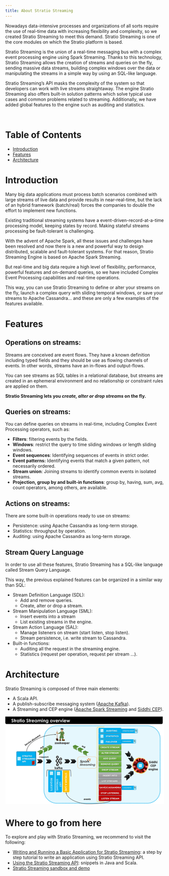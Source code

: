 ```yaml
---
title: About Stratio Streaming
---
```


Nowadays data-intensive processes and organizations of all sorts require the use of real-time data 
with increasing flexibility and complexity, so we created Stratio Streaming to meet this demand. 
Stratio Streaming is one of the core modules on which the Stratio platform is based.

Stratio Streaming is the union of a real-time messaging bus with a complex event processing engine 
using Spark Streaming. Thanks to this technology, Stratio Streaming allows the creation of streams 
and queries on the fly, sending massive data streams, building complex windows over the data or 
manipulating the streams in a simple way by using an SQL-like language.

Stratio Streaming’s API masks the complexity of the system so that developers can work with live 
streams straightaway. The engine Stratio Streaming also offers built-in solution patterns which 
solve typical use cases and common problems related to streaming. Additionally, we have added global 
features to the engine such as auditing and statistics.

 

Table of Contents
=================

-   [Introduction](#introduction)
-   [Features](#features)
-   [Architecture](#architecture)

Introduction
============

Many big data applications must process batch scenarios combined with large streams of live data and 
provide results in near-real-time, but the lack of an hybrid framework (batch/real) forces the companies 
to double the effort to implement new functions.

Existing traditional streaming systems have a event-driven-record-at-a-time processing model, keeping 
states by record. Making stateful streams processing be fault-tolerant is challenging.

With the advent of Apache Spark, all these issues and challenges have been resolved and now there is a 
new and powerful way to design distributed, scalable and fault-tolerant systems. For that reason, Stratio 
Streaming Engine is based on Apache Spark Streaming.

But real-time and big data require a high level of flexibility, performance, powerful features and 
on-demand queries, so we have included Complex Event Processing capabilities and real-time operations.

This way, you can use Stratio Streaming to define or alter your streams on the fly, launch a complex 
query with sliding temporal windows, or save your streams to Apache Cassandra… and these are only a few 
examples of the features available.

Features
========

Operations on streams:
----------------------

Streams are conceived are event flows. They have a known definition including typed fields and they should 
be use as flowing channels of events. In other words, streams have an in-flows and output-flows.

You can see streams as SQL tables in a relational database, but streams are created in an ephemeral environment 
and no relationship or constraint rules are applied on them.

**Stratio Streaming lets you *create, alter or drop streams* on the fly.**

Queries on streams:
-------------------

You can define queries on streams in real-time, including Complex Event Processing operators, such as:

-   **Filters**: filtering events by the fields.
-   **Windows**: restrict the query to time sliding windows or length sliding windows.
-   **Event sequences**: Identifying sequences of events in strict order.
-   **Event patterns:** Identifying events that match a given pattern, not necessarily ordered.
-   **Stream union**: Joining streams to identify common events in isolated streams.
-   **Projection, group by and built-in functions**: group by, having, sum, avg, count operators, among others, are available.

Actions on streams:
-------------------

There are some built-in operations ready to use on streams:

-   Persistence: using Apache Cassandra as long-term storage.
-   Statistics: throughput by operation.
-   Auditing: using Apache Cassandra as long-term storage.

Stream Query Language
---------------------

In order to use all these features, Stratio Streaming has a SQL-like language called Stream Query Language.

This way, the previous explained features can be organized in a similar way than SQL:

-   Stream Definition Language (SDL):
    -   Add and remove queries.
    -   Create, alter or drop a stream.
-   Stream Manipulation Language (SML):
    -   Insert events into a stream
    -   List existing streams in the engine.
-   Stream Action Language (SAL):
    -   Manage listeners on stream (start listen, stop listen).
    -   Stream persistence, i.e. write stream to Cassandra.
-   Built-in functions:
    -   Auditing all the request in the streaming engine.
    -   Statistics (request per operation, request per stream …).

Architecture
============

Stratio Streaming is composed of three main elements:

-   A Scala API.
-   A publish-subscribe messaging system ([Apache Kafka](http://kafka.apache.org/)).
-   A Streaming and CEP engine ([Apache Spark Streaming](http://spark.apache.org/) and [Siddhi CEP](http://siddhi.sourceforge.net/)).

![Stratio Streaming Overview](images/about-overview.png)

Where to go from here
=====================

To explore and play with Stratio Streaming, we recommend to visit the following:

-   [Writing and Running a Basic Application for Stratio Streaming](basic-application.html "Writing and Running a Basic Application for Stratio Streaming"): a step by step tutorial to write an application using Stratio Streaming API.
-   [Using the Stratio Streaming API](using-streaming-api-examples.html "Using the Stratio Streaming API"): snippets in Java and Scala.
-   [Stratio Streaming sandbox and demo](using-sandbox.md)

